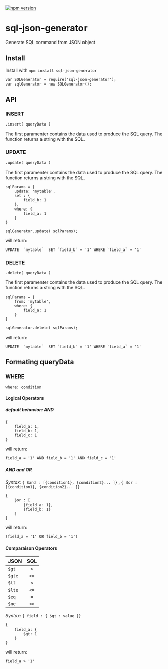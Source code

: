 [![npm version](https://badge.fury.io/js/sql-json-generator.svg)](https://badge.fury.io/js/sql-json-generator)

# sql-json-generator

Generate SQL command from JSON object

## Install

Install with `npm install sql-json-generator`

```
var SQLGenerator = require('sql-json-generator');
var sqlGenerator = new SQLGenerator();
```

## API


### INSERT

`.insert( queryData )`

The first paramenter contains the data used to produce the SQL query.
The function returns a string with the SQL.

### UPDATE

`.update( queryData )`

The first paramenter contains the data used to produce the SQL query.
The function returns a string with the SQL.

```
sqlParams = {
    update: 'mytable',
    set : {
        field_b: 1
    },
    where: {
        field_a: 1
    }
}

sqlGenerator.update( sqlParams);
```

will return:

```
UPDATE  `mytable`  SET `field_b` = '1' WHERE `field_a` = '1'
```

### DELETE

`.delete( queryData )`

The first paramenter contains the data used to produce the SQL query.
The function returns a string with the SQL.

```
sqlParams = {
    from: 'mytable',
    where: {
        field_a: 1
    }
}

sqlGenerator.delete( sqlParams);
```

will return:

```
UPDATE  `mytable`  SET `field_b` = '1' WHERE `field_a` = '1'
```


## Formating queryData


### WHERE

``where: condition``

#### Logical Operators

##### default behavior: AND

```
{
    field_a: 1,
    field_b: 1,
    field_c: 1
}
```

will return:

```
field_a = '1' AND field_b = '1' AND field_c = '1'
```

##### AND and OR

*Syntax:* ``{ $and : [{condition1}, {condition2}... ]}`` , ``{ $or : [{condition1}, {condition2}... ]}``

```
{
    $or : [
        {field_a: 1},
        {field_b: 1}
    ]
}
```
will return:

```
(field_a = '1' OR field_b = '1')
```

#### Comparaison Operators


|    JSON  |     SQL       |
|----------|:-------------:|
| ``$gt`` | ``>`` |
| ``$gte`` |    ``>=``   |
| ``$lt`` |    ``<``   |
| ``$lte`` |    ``<=``   |
| ``$eq`` |    ``=``   |
| ``$ne`` |    ``<>``   |

*Syntax:* ``{ field : { $gt : value }}``

```
{
    field_a: {
        $gt: 1
    }
}
```


will return:

```
field_a > '1'
```